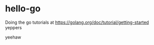 # hello-go
Doing the go tutorials at https://golang.org/doc/tutorial/getting-started
yeppers

yeehaw
